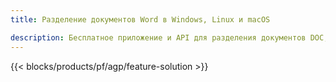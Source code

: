 ```yaml
---
title: Разделение документов Word в Windows, Linux и macOS 

description: Бесплатное приложение и API для разделения документов DOC, RTF, DOCX и ODT
---
```


{{< blocks/products/pf/agp/feature-solution >}} 